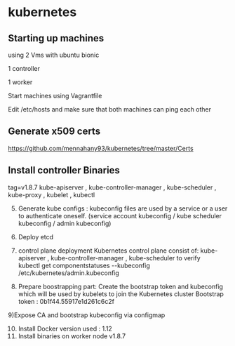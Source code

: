 # kubernetes
## Starting up machines
using 2 Vms with ubuntu bionic 

1 controller

1 worker

Start machines using Vagrantfile 

Edit /etc/hosts and make sure that both machines can ping each other

## Generate x509 certs 
https://github.com/mennahany93/kubernetes/tree/master/Certs

## Install controller Binaries  
 tag=v1.8.7
kube-apiserver , kube-controller-manager , kube-scheduler , kube-proxy , kubelet , kubectl 

5) Generate kube configs : kubeconfig files are used by a service or a user to authenticate oneself. 
   (service account kubeconfig / kube scheduler kubeconfig / admin kubeconfig)
6) Deploy etcd 
7) control plane deployment 
   Kubernetes control plane consist of: kube-apiserver , kube-controller-manager , kube-scheduler
   to verify  
       kubectl get componentstatuses --kubeconfig /etc/kubernetes/admin.kubeconfig

8) Prepare boostrapping part: Create the bootstrap token and kubeconfig which will be used by kubelets to
join the Kubernetes cluster
        Bootstrap token : 0b1f44.55917e1d261c6c2f

9)Expose CA and bootstrap kubeconfig via configmap 

10) Install Docker version used : 1.12
11) Install binaries on worker node v1.8.7


 



